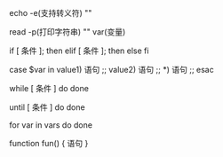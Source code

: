 echo -e(支持转义符) ""

read -p(打印字符串) "" var(变量)

if [ 条件 ]; then
elif [ 条件 ]; then
else
fi

case $var in
        value1)
                语句
                ;;
        value2)
                语句
                ;;
        *)
                语句
                ;;
esac

while [ 条件 ]
do
done

until [ 条件 ]
do
done

for var in vars
do
done

function fun() {
        语句
}
